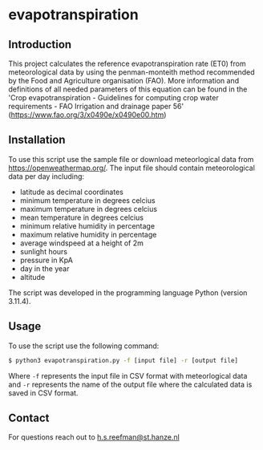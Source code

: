 # evapotranspiration

## Introduction
This project calculates the reference evapotranspiration rate (ET0) from meteorological data by using the penman-monteith method recommended by the Food and Agriculture organisation (FAO). More information and definitions of all needed parameters of this equation can be found in the 'Crop evapotranspiration - Guidelines for computing crop water requirements - FAO Irrigation and drainage paper 56' (https://www.fao.org/3/x0490e/x0490e00.htm) 


## Installation
To use this script use the sample file or download meteorlogical data from https://openweathermap.org/. 
The input file should contain meteorological data per day including:
- latitude as decimal coordinates
- minimum temperature in degrees celcius
- maximum temperature in degrees celcius
- mean temperature in degrees celcius
- minimum relative humidity in percentage
- maximum relative humidity in percentage
- average windspeed at a height of 2m
- sunlight hours 
- pressure in KpA
- day in the year
- altitude

The script was developed in the programming language Python (version 3.11.4).

## Usage
To use the script use the following command:

```bash
$ python3 evapotranspiration.py -f [input file] -r [output file]
```
Where `-f` represents the input file in CSV format with meteorlogical data and `-r` represents the name of the output file where the calculated data is saved in CSV format. 

## Contact
For questions reach out to h.s.reefman@st.hanze.nl
